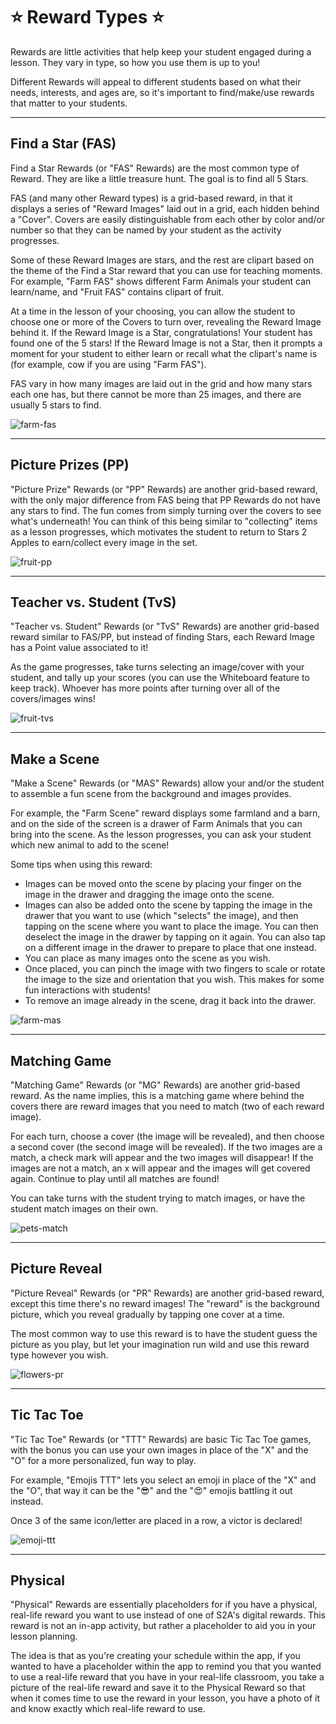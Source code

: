 # ⭐️ Reward Types ⭐️

Rewards are little activities that help keep your student engaged during a lesson. They vary in type, so how you use them is up to you!

Different Rewards will appeal to different students based on what their needs, interests, and ages are, so it's important to find/make/use rewards that matter to your students.

***

## Find a Star (FAS)

Find a Star Rewards (or "FAS" Rewards) are the most common type of Reward. They are like a little treasure hunt. The goal is to find all 5 Stars.

FAS (and many other Reward types) is a grid-based reward, in that it displays a series of "Reward Images" laid out in a grid, each hidden behind a "Cover". Covers are easily distinguishable from each other by color and/or number so that they can be named by your student as the activity progresses.

Some of these Reward Images are stars, and the rest are clipart based on the theme of the Find a Star reward that you can use for teaching moments. For example, "Farm FAS" shows different Farm Animals your student can learn/name, and "Fruit FAS" contains clipart of fruit.

At a time in the lesson of your choosing, you can allow the student to choose one or more of the Covers to turn over, revealing the Reward Image behind it. If the Reward Image is a Star, congratulations! Your student has found one of the 5 stars! If the Reward Image is not a Star, then it prompts a moment for your student to either learn or recall what the clipart's name is (for example, cow if you are using "Farm FAS").

FAS vary in how many images are laid out in the grid and how many stars each one has, but there cannot be more than 25 images, and there are usually 5 stars to find.

![farm-fas](https://raw.githubusercontent.com/Stars2Apples/Support/main/assets/reward-fas-farm.gif)

***

## Picture Prizes (PP)

"Picture Prize" Rewards (or "PP" Rewards) are another grid-based reward, with the only major difference from FAS being that PP Rewards do not have any stars to find. The fun comes from simply turning over the covers to see what's underneath! You can think of this being similar to "collecting" items as a lesson progresses, which motivates the student to return to Stars 2 Apples to earn/collect every image in the set.

![fruit-pp](https://raw.githubusercontent.com/Stars2Apples/Support/main/assets/reward-pp-fruit.gif)

***

## Teacher vs. Student (TvS)

"Teacher vs. Student" Rewards (or "TvS" Rewards) are another grid-based reward similar to FAS/PP, but instead of finding Stars, each Reward Image has a Point value associated to it!

As the game progresses, take turns selecting an image/cover with your student, and tally up your scores (you can use the Whiteboard feature to keep track). Whoever has more points after turning over all of the covers/images wins!

![fruit-tvs](https://raw.githubusercontent.com/Stars2Apples/Support/main/assets/reward-tvs-fruit.gif)

***

## Make a Scene

"Make a Scene" Rewards (or "MAS" Rewards) allow your and/or the student to assemble a fun scene from the background and images provides.

For example, the "Farm Scene" reward displays some farmland and a barn, and on the side of the screen is a drawer of Farm Animals that you can bring into the scene. As the lesson progresses, you can ask your student which new animal to add to the scene!

Some tips when using this reward:
* Images can be moved onto the scene by placing your finger on the image in the drawer and dragging the image onto the scene.
* Images can also be added onto the scene by tapping the image in the drawer that you want to use (which "selects" the image), and then tapping on the scene where you want to place the image. You can then deselect the image in the drawer by tapping on it again. You can also tap on a different image in the drawer to prepare to place that one instead.
* You can place as many images onto the scene as you wish.
* Once placed, you can pinch the image with two fingers to scale or rotate the image to the size and orientation that you wish. This makes for some fun interactions with students!
* To remove an image already in the scene, drag it back into the drawer.

![farm-mas](https://raw.githubusercontent.com/Stars2Apples/Support/main/assets/reward-mas-farm.gif)

***

## Matching Game

"Matching Game" Rewards (or "MG" Rewards) are another grid-based reward. As the name implies, this is a matching game where behind the covers there are reward images that you need to match (two of each reward image).

For each turn, choose a cover (the image will be revealed), and then choose a second cover (the second image will be revealed). If the two images are a match, a check mark will appear and the two images will disappear! If the images are not a match, an x will appear and the images will get covered again. Continue to play until all matches are found!

You can take turns with the student trying to match images, or have the student match images on their own.

![pets-match](https://raw.githubusercontent.com/Stars2Apples/Support/main/assets/reward-mg-pets.gif)

***

## Picture Reveal

"Picture Reveal" Rewards (or "PR" Rewards) are another grid-based reward, except this time there's no reward images! The "reward" is the background picture, which you reveal gradually by tapping one cover at a time.

The most common way to use this reward is to have the student guess the picture as you play, but let your imagination run wild and use this reward type however you wish.

![flowers-pr](https://raw.githubusercontent.com/Stars2Apples/Support/main/assets/reward-pr-flowers.gif)

***

## Tic Tac Toe

"Tic Tac Toe" Rewards (or "TTT" Rewards) are basic Tic Tac Toe games, with the bonus you can use your own images in place of the "X" and the "O" for a more personalized, fun way to play.

For example, "Emojis TTT" lets you select an emoji in place of the "X" and the "O", that way it can be the "😎" and the "😍" emojis battling it out instead.

Once 3 of the same icon/letter are placed in a row, a victor is declared!

![emoji-ttt](https://raw.githubusercontent.com/Stars2Apples/Support/main/assets/reward-emoji-ttt.gif)

***

## Physical

"Physical" Rewards are essentially placeholders for if you have a physical, real-life reward you want to use instead of one of S2A's digital rewards. This reward is not an in-app activity, but rather a placeholder to aid you in your lesson planning.

The idea is that as you're creating your schedule within the app, if you wanted to have a placeholder within the app to remind you that you wanted to use a real-life reward that you have in your real-life classroom, you take a picture of the real-life reward and save it to the Physical Reward so that when it comes time to use the reward in your lesson, you have a photo of it and know exactly which real-life reward to use.
